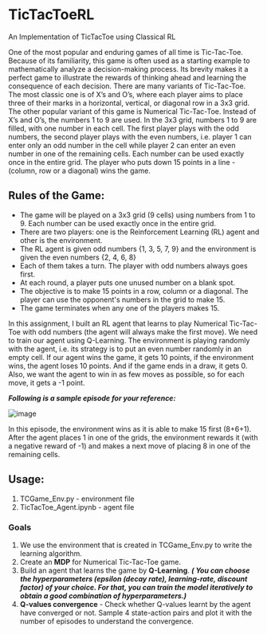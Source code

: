 # TicTacToeRL
An Implementation of TicTacToe using Classical RL


One of the most popular and enduring games of all time is Tic-Tac-Toe. Because of its familiarity, this game is often used as a starting example to mathematically 
analyze a decision-making process. Its brevity makes it a perfect game to illustrate the rewards of thinking ahead and learning the consequence of each decision.
There are many variants of Tic-Tac-Toe. The most classic one is of X’s and O’s, where each player aims to place three of their marks in a horizontal, vertical, or 
diagonal row in a 3x3 grid.
The other popular variant of this game is Numerical Tic-Tac-Toe. Instead of X’s and O’s, the numbers 1 to 9 are used. In the 3x3 grid, numbers 1 to 9 are filled, 
with one number in each cell. The first player plays with the odd numbers, the second player plays with the even numbers, i.e. player 1 can enter only an odd number 
in the cell while player 2 can enter an even number in one of the remaining cells. Each number can be used exactly once in the entire grid. The player who puts down 
15 points in a line - (column, row or a diagonal) wins the game. 

## Rules of the Game:
* The game will be played on a 3x3 grid (9 cells) using numbers from 1 to 9. Each number can be used exactly once in the entire grid.
* There are two players: one is the Reinforcement Learning (RL) agent and other is the environment.
* The RL agent is given odd numbers {1, 3, 5, 7, 9} and the environment is given the even numbers {2, 4, 6, 8}
* Each of them takes a turn. The player with odd numbers always goes first.
* At each round, a player puts one unused number on a blank spot.
* The objective is to make 15 points in a row, column or a diagonal. The player can use the opponent's numbers in the grid to make 15.
* The game terminates when any one of the players makes 15.

In this assignment, I built an RL agent that learns to play Numerical Tic-Tac-Toe with odd numbers (the agent will always make the first move). We need to train our agent 
using Q-Learning. The environment is playing randomly with the agent, i.e. its strategy is to put an even number randomly in an empty cell. If our agent wins the game, it
gets 10 points, if the environment wins, the agent loses 10 points. And if the game ends in a draw, it gets 0. Also, we want the agent to win in as few moves as possible, 
so for each move, it gets a -1 point.

***Following is a sample episode for your reference:***

![image](https://user-images.githubusercontent.com/29462447/90339220-133a3580-e00d-11ea-8521-596abe31bff1.png)

In this episode, the environment wins as it is able to make 15 first (8+6+1).  After the agent places 1 in one of the grids, the environment rewards it (with a negative
reward of -1) and makes a next move of placing 8 in one of the remaining cells.

## Usage:
1. TCGame_Env.py - environment file
2. TicTacToe_Agent.ipynb - agent file

### Goals
1. We use the environment that is created in TCGame_Env.py to write the learning algorithm.
2. Create an **MDP** for Numerical Tic-Tac-Toe game. 
3. Build an agent that learns the game by **Q-Learning**. ***( You can choose the hyperparameters (epsilon (decay rate), learning-rate, discount factor) of your choice. For that, you can train the model iteratively to obtain a good combination of hyperparameters.)***
4. **Q-values convergence** - Check whether Q-values learnt by the agent have converged or not. Sample 4 state-action pairs and plot it with the number of episodes to understand the convergence.